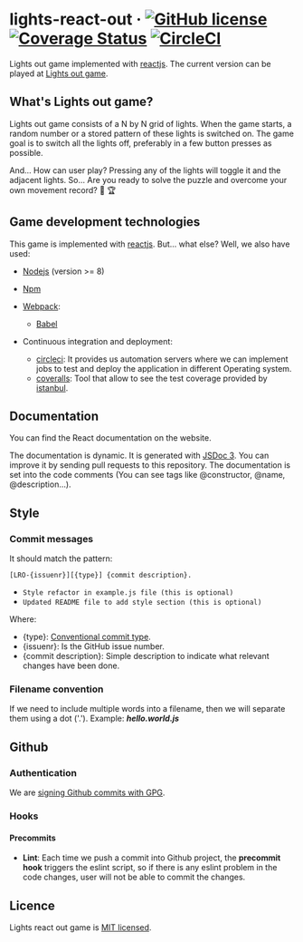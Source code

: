 # lights-react-out &middot; [![GitHub license](https://img.shields.io/badge/license-MIT-blue.svg)](https://github.com/wachino/lights-react-out/blob/master/LICENSE) [![Coverage Status](https://coveralls.io/repos/github/wachino/lights-react-out/badge.svg?branch=master)](https://coveralls.io/github/wachino/lights-react-out?branch=master) [![CircleCI](https://circleci.com/gh/wachino/lights-react-out.svg?style=shield)](https://circleci.com/gh/wachino/lights-react-out)
Lights out game implemented with [reactjs](https://github.com/facebook/react). The current version can be played at [Lights out game](http://wachino.github.io/lights-react-out).

## What's Lights out game?

Lights out game consists of a N by N grid of lights. When the game starts, a random number or a stored pattern of these lights is switched on. The game goal is to switch all the lights off, preferably in a few button presses as possible.

And... How can user play? Pressing any of the lights will toggle it and the adjacent lights. So... Are you ready to solve the puzzle and overcome your own movement record? &#x1F4AA; &#x1F3C6;

## Game development technologies
This game is implemented with [reactjs](https://github.com/facebook/react). But... what else? Well, we also have used:
* [Nodejs](https://nodejs.org/en/) (version >= 8)
* [Npm](https://www.npmjs.com)
* [Webpack](https://webpack.js.org):

  * [Babel](https://babeljs.io)

* Continuous integration and deployment:
  
  * [circleci](https://circleci.com): It provides us automation servers where we can implement jobs to test and deploy the application in different Operating system.
  * [coveralls](https://coveralls.io): Tool that allow to see the test coverage provided by [istanbul](https://istanbul.js.org).

## Documentation
You can find the React documentation on the website.

The documentation is dynamic. It is generated with [JSDoc 3](http://usejsdoc.org). You can improve it by sending pull requests to this repository. The documentation is set into the code comments (You can see tags like @constructor, @name, @description...).

## Style
### Commit messages
It should match the pattern:

`[LRO-{issuenr}][{type}] {commit description}.`

  * `Style refactor in example.js file (this is optional)`
  * `Updated README file to add style section (this is optional)`

Where:
  * {type}: [Conventional commit type](https://github.com/pvdlg/conventional-commit-types).
  * {issuenr}: Is the GitHub issue number.
  * {commit description}: Simple description to indicate what relevant changes have been done.

### Filename convention
If we need to include multiple words into a filename, then we will separate them using a dot ('.'). Example:
***hello.world.js***

## Github
### Authentication
We are [signing Github commits with GPG](https://help.github.com/articles/signing-commits-with-gpg/).

### Hooks
#### Precommits
 * **Lint**:
  Each time we push a commit into Github project, the **precommit hook** triggers the eslint script, so if there is any eslint problem in the code changes, user will not be able to commit the changes.

## Licence
Lights react out game is [MIT licensed](https://github.com/wachino/lights-react-out/blob/master/LICENSE).

